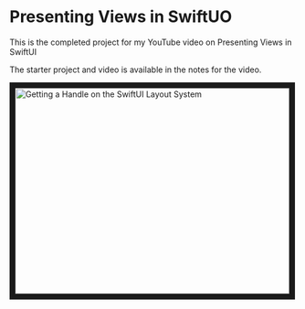 # Presenting Views in SwiftUO

This is the completed project for my YouTube video on Presenting Views in SwiftUI

The starter project and video is available in the notes for the video.

<a href="http://www.youtube.com/watch?feature=player_embedded&v=oF6keYf9mNc
" target="_blank"><img src="http://img.youtube.com/vi/oF6keYf9mNc/0.jpg" 
alt="Getting a Handle on the SwiftUI Layout System" width="480" height="360" border="10" /></a>

